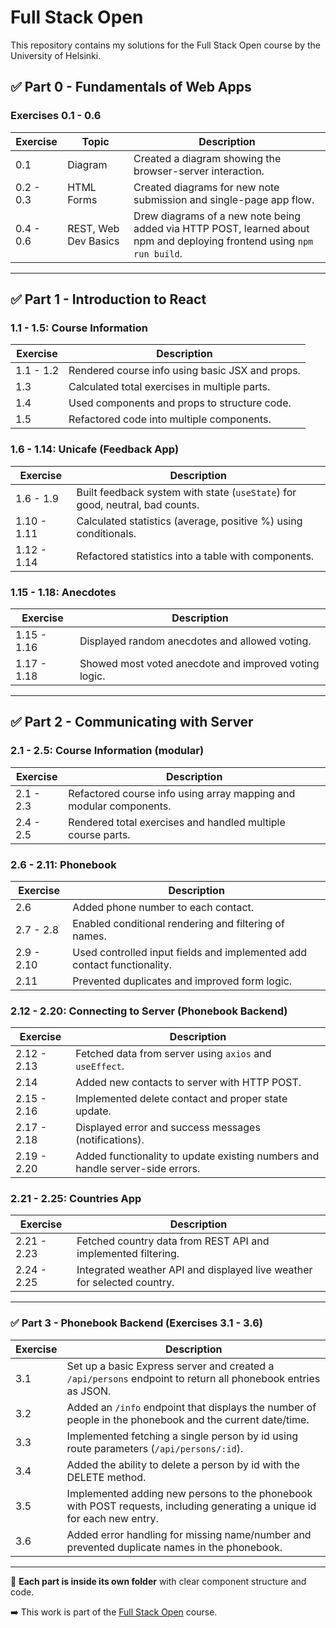 # Full Stack Open

This repository contains my solutions for the Full Stack Open course by the University of Helsinki.

## ✅ Part 0 - Fundamentals of Web Apps

### Exercises 0.1 - 0.6

| Exercise | Topic | Description |
|----------|-------|-------------|
| 0.1 | Diagram | Created a diagram showing the browser-server interaction. |
| 0.2 - 0.3 | HTML Forms | Created diagrams for new note submission and single-page app flow. |
| 0.4 - 0.6 | REST, Web Dev Basics | Drew diagrams of a new note being added via HTTP POST, learned about npm and deploying frontend using `npm run build`. |

---

## ✅ Part 1 - Introduction to React

### 1.1 - 1.5: Course Information

| Exercise | Description |
|----------|-------------|
| 1.1 - 1.2 | Rendered course info using basic JSX and props. |
| 1.3 | Calculated total exercises in multiple parts. |
| 1.4 | Used components and props to structure code. |
| 1.5 | Refactored code into multiple components. |

### 1.6 - 1.14: Unicafe (Feedback App)

| Exercise | Description |
|----------|-------------|
| 1.6 - 1.9 | Built feedback system with state (`useState`) for good, neutral, bad counts. |
| 1.10 - 1.11 | Calculated statistics (average, positive %) using conditionals. |
| 1.12 - 1.14 | Refactored statistics into a table with components. |

### 1.15 - 1.18: Anecdotes

| Exercise | Description |
|----------|-------------|
| 1.15 - 1.16 | Displayed random anecdotes and allowed voting. |
| 1.17 - 1.18 | Showed most voted anecdote and improved voting logic. |

---

## ✅ Part 2 - Communicating with Server

### 2.1 - 2.5: Course Information (modular)

| Exercise | Description |
|----------|-------------|
| 2.1 - 2.3 | Refactored course info using array mapping and modular components. |
| 2.4 - 2.5 | Rendered total exercises and handled multiple course parts. |

### 2.6 - 2.11: Phonebook

| Exercise | Description |
|----------|-------------|
| 2.6 | Added phone number to each contact. |
| 2.7 - 2.8 | Enabled conditional rendering and filtering of names. |
| 2.9 - 2.10 | Used controlled input fields and implemented add contact functionality. |
| 2.11 | Prevented duplicates and improved form logic. |

### 2.12 - 2.20: Connecting to Server (Phonebook Backend)

| Exercise | Description |
|----------|-------------|
| 2.12 - 2.13 | Fetched data from server using `axios` and `useEffect`. |
| 2.14 | Added new contacts to server with HTTP POST. |
| 2.15 - 2.16 | Implemented delete contact and proper state update. |
| 2.17 - 2.18 | Displayed error and success messages (notifications). |
| 2.19 - 2.20 | Added functionality to update existing numbers and handle server-side errors. |

### 2.21 - 2.25: Countries App

| Exercise | Description |
|----------|-------------|
| 2.21 - 2.23 | Fetched country data from REST API and implemented filtering. |
| 2.24 - 2.25 | Integrated weather API and displayed live weather for selected country. |

---

### ✅ Part 3 - Phonebook Backend (Exercises 3.1 - 3.6)

| Exercise | Description |
|----------|-------------|
| 3.1 | Set up a basic Express server and created a `/api/persons` endpoint to return all phonebook entries as JSON. |
| 3.2 | Added an `/info` endpoint that displays the number of people in the phonebook and the current date/time. |
| 3.3 | Implemented fetching a single person by id using route parameters (`/api/persons/:id`). |
| 3.4 | Added the ability to delete a person by id with the DELETE method. |
| 3.5 | Implemented adding new persons to the phonebook with POST requests, including generating a unique id for each new entry. |
| 3.6 | Added error handling for missing name/number and prevented duplicate names in the phonebook. |

---

📁 **Each part is inside its own folder** with clear component structure and code.

➡️ This work is part of the [Full Stack Open](https://fullstackopen.com/en) course.

